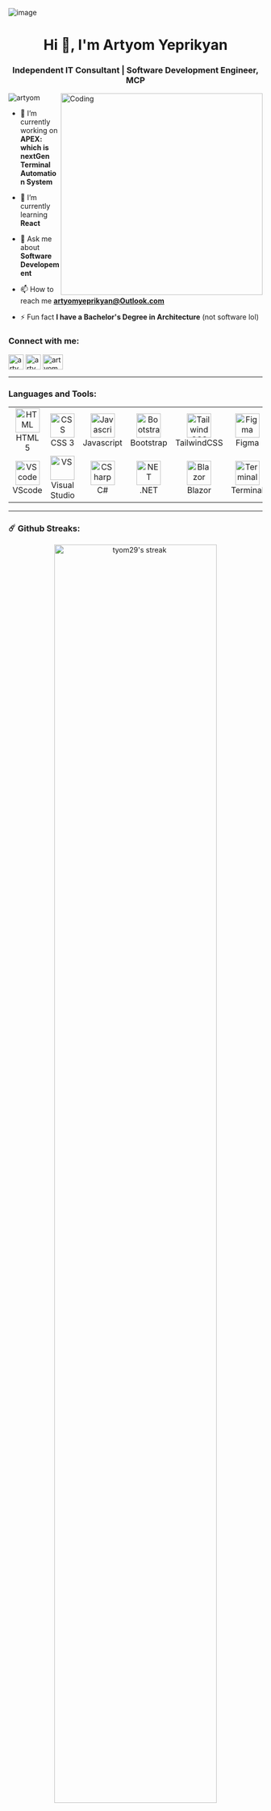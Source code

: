 ![image](https://user-images.githubusercontent.com/31719612/205207213-9493b13b-e061-4c83-9e84-697a631ad375.png)

<h1 align="center">Hi 👋, I'm Artyom Yeprikyan</h1>
<h3 align="center">Independent IT Consultant | Software Development Engineer, MCP </h3>
<img align="right" alt="Coding" width="400" src="https://cdn.dribbble.com/users/1162077/screenshots/3848914/programmer.gif">

<p align="left"> <img src="https://komarev.com/ghpvc/?username=tyom29&label=Profile%20views&color=0e75b6&style=flat" alt="artyom" /> </p>

- 🔭 I’m currently working on **APEX: which is nextGen Terminal Automation System**

- 🌱 I’m currently learning **React**

- 💬 Ask me about **Software Developement**

- 📫 How to reach me **artyomyeprikyan@Outlook.com**

- ⚡ Fun fact **I have a Bachelor's Degree in Architecture**  (not software lol)

<h3 align="left">Connect with me:</h3>
<p align="left">
<a href="https://www.linkedin.com/in/artyom-yeprikyan/" target="blank"><img align="center" src="https://cdn-icons-png.flaticon.com/512/174/174857.png" alt="artyom" height="30" width="30" /></a>
<a href="https://www.upwork.com/freelancers/~010b15fb66699831e3" target="blank"><img align="center" src="https://encrypted-tbn0.gstatic.com/images?q=tbn:ANd9GcSIlpnVq0Jnx2b2ZagyTmNaMuCkOoGG3LIw3vg2Sy9dy4VvRWqZ3_U4EUYTSm4D6mCQgFc&usqp=CAU" alt="artyom" height="30" width="30" /></a>
  <a href="https://www.instagram.com/artyom_yeprikyan/" target="blank"><img align="center" src="https://raw.githubusercontent.com/rahuldkjain/github-profile-readme-generator/master/src/images/icons/Social/instagram.svg" alt="artyom" height="30" width="40" /></a>
</p>



---

<h3 align="left">Languages and Tools:</h3>

<table align="center">
  <tr>
    <td align="center" width="96">
      <a href="#">
        <img src="https://upload.wikimedia.org/wikipedia/commons/6/61/HTML5_logo_and_wordmark.svg" width="48" height="48" alt="HTML" />
      </a>
      <br>HTML 5
    </td>
    <td align="center" width="96">
      <a href="#">
        <img src="https://upload.wikimedia.org/wikipedia/commons/d/d5/CSS3_logo_and_wordmark.svg" width="48" height="48" alt="CSS" />
      </a>
      <br>CSS 3
    </td>
    <td align="center" width="96">
      <a href="#">
        <img src="https://upload.wikimedia.org/wikipedia/commons/9/99/Unofficial_JavaScript_logo_2.svg" width="48" height="48" alt="Javascript" />
      </a>
      <br>Javascript
    </td>
    <td align="center" width="96">
      <a href="#" >
        <img src="https://upload.wikimedia.org/wikipedia/commons/b/b2/Bootstrap_logo.svg" width="48" height="48" alt="Bootstrap" />
      </a>
      <br>Bootstrap
    </td>
    <td align="center" width="96">
      <a href="#" >
        <img src="https://www.vectorlogo.zone/logos/tailwindcss/tailwindcss-icon.svg" width="48" height="48" alt="TailwindCSS" />
      </a>
      <br>TailwindCSS
    </td>
    <td align="center" width="96"> 
      <a href="#" >
        <img src="https://www.vectorlogo.zone/logos/figma/figma-icon.svg" width="48" height="48" alt="Figma" />
      </a>
      <br>Figma
    </td>
	<td align="center" width="96">
      <a href="#">
        <img src="https://upload.wikimedia.org/wikipedia/commons/e/e0/Git-logo.svg" width="48" height="48" alt="Git" />
      </a>
      <br>Git
    </td>
   <td align="center" width="96">
      <a href="#">
        <img src="https://www.vectorlogo.zone/logos/getpostman/getpostman-icon.svg" width="48" height="48" alt="Postman" />
      </a>
      <br>Postman
    </td>
  </tr>
  
  <tr>
	<td align="center" width="96"> 
      <a href="#" >
        <img src="https://upload.wikimedia.org/wikipedia/commons/9/9a/Visual_Studio_Code_1.35_icon.svg" width="48" height="48" alt="VScode" />
      </a>
      <br>VScode
    </td>
    
   <td align="center" width="96"> 
      <a href="#" >
        <img src="https://upload.wikimedia.org/wikipedia/commons/5/59/Visual_Studio_Icon_2019.svg" width="48" height="48" alt="VS" />
      </a>
      <br>Visual Studio
    </td>
    <td align="center" width="96">
      <a href="#" >
        <img src="https://cdn.cdnlogo.com/logos/c/27/c.svg" width="48" height="48" alt="CSharp" />
      </a>
      <br>C#
    </td>
     <td align="center" width="96">
      <a href="#" >
        <img src="https://upload.wikimedia.org/wikipedia/commons/e/ee/.NET_Core_Logo.svg" width="48" height="48" alt="NET" />
      </a>
      <br>.NET
    </td>
         <td align="center" width="96">
      <a href="#">
        <img src="https://upload.wikimedia.org/wikipedia/commons/d/d0/Blazor.png" width="48" height="48" alt="Blazor" />
      </a>
      <br>Blazor
    </td>
       <td align="center" width="96">
      <a href="#">
        <img src="https://cdn.worldvectorlogo.com/logos/terminal-1.svg" width="48" height="48" alt="Terminal" />
      </a>
      <br>Terminal
    </td>
    <td align="center"  width="96">
      <a href="#">
        <img src="https://upload.wikimedia.org/wikipedia/commons/d/db/Npm-logo.svg" width="48" height="48" alt="npm" />
      </a>
      <br>npm
    </td>
    <td align="center"  width="96">
      <a href="#">
        <img src="https://upload.wikimedia.org/wikipedia/de/8/8c/Microsoft_SQL_Server_Logo.svg" width="48" height="48" alt="mssql" />
      </a>
      <br>SQL Server
    </td>

  </tr>
</table>

---

### ☄️ Github Streaks:

<p align="center">
    <img width="80%" alt="tyom29's streak" src="https://github-readme-streak-stats.herokuapp.com/?user=tyom29&theme=tokyonight&hide_border=true"/>
</p>

### ⚡ Github Stats:

<p align="center">
	<img width="50%" src="https://github-readme-stats.vercel.app/api?username=tyom29&show_icons=true&hide_border=true&theme=tokyonight" alt="tyom29's stats" />
	<img width="50%" src="https://github-readme-stats.vercel.app/api/top-langs?username=tyom29&show_icons=true&locale=en&layout=compact&theme=tokyonight&hide_border=true" alt="tyom29's stats"/>
</p>

---

